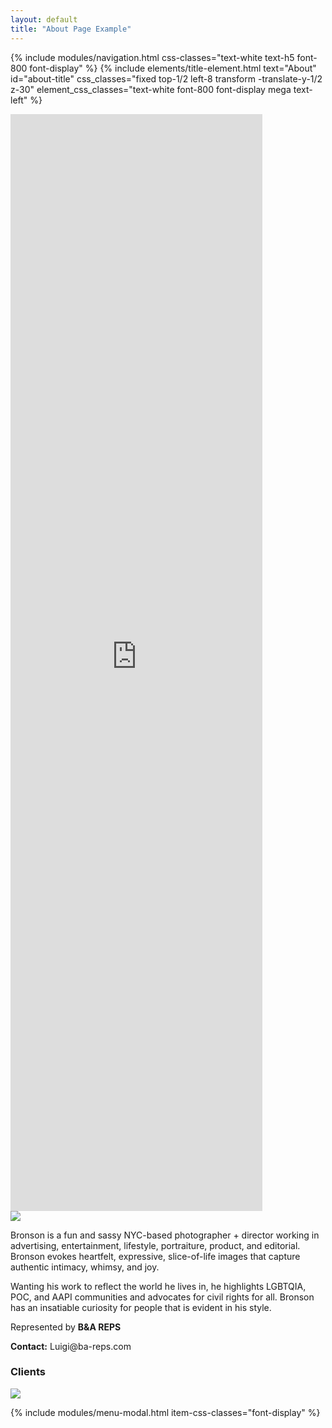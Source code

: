 ```yaml
---
layout: default
title: "About Page Example"
---
```


{% include modules/navigation.html css-classes="text-white text-h5 font-800 font-display" %}
{% include elements/title-element.html 
    text="About"
    id="about-title"
    css_classes="fixed top-1/2 left-8 transform -translate-y-1/2 z-30"
    element_css_classes="text-white font-800 font-display mega text-left" 
%}
<div id="about-video" class="section relative z-40">
    <div class="video-container w-screen h-screen flex flex-row justify-center items-center">
        <iframe width="80%" height="45%" src="https://www.youtube.com/embed/-SLpbbVlw_A?wmode=opaque" title="YouTube video player" frameborder="0" allow="accelerometer; autoplay; clipboard-write; encrypted-media; gyroscope; picture-in-picture" data-mouse-x="-0.05" data-mouse-y="0.025" allowfullscreen></iframe>
    </div>
</div>
<div id="about-information" class="section content-container relative z-20 w-screen mx-auto">
    <div class="about-container grid grid-cols-2 gap-4 h-screen justify-items-center place-items-center">
        <div class="about-image p-4">
            <img src="https://scontent-lcy1-1.xx.fbcdn.net/v/t39.30808-1/304904888_10158391129876286_1914335038852140476_n.jpg?stp=dst-jpg_s480x480&_nc_cat=109&ccb=1-7&_nc_sid=7206a8&_nc_ohc=4TRxgQLVTJwAX_jlTob&_nc_ht=scontent-lcy1-1.xx&oh=00_AfAuS8371EKQmchz2xRhzOev6J-VYeghEgwk78quDmmnSg&oe=6396273C" class="headshot w-full" data-mouse-x="0.1" data-mouse-y="0.2">
        </div>
        <div class="about-description text-white text-h4 p-4">
            <p class="text-h4">Bronson is a fun and sassy NYC-based photographer + director working in advertising, entertainment, lifestyle, portraiture, product, and editorial.  Bronson evokes heartfelt, expressive, slice-of-life images that capture authentic intimacy, whimsy, and joy.</p>
            <p class="text-h4">Wanting his work to reflect the world he lives in, he highlights  LGBTQIA, POC, and AAPI communities and advocates for civil rights for all. Bronson has an insatiable curiosity for people that is evident in his style.</p>
            <p class="text-h4">Represented by <strong>B&A REPS</strong></p>
            <p class="text-h4"><strong>Contact:</strong> Luigi@ba-reps.com</p>
        </div>
    </div>
</div>
<div id="about-clients" class="section content-container relative z-20 w-screen mx-auto mix-blend-lighten">
    <div class="about-clients-container grid grid-cols-1 gap-4 h-screen justify-items-center place-items-center">
        <div class="about-image p-4">
            <h3 class="client-title my-8 text-center text-white font-display">Clients</h3>
            <img src="https://images.squarespace-cdn.com/content/v1/586461096b8f5bbf07dbbd9f/73e7a1a8-27e9-4c8b-993c-4fa2d86e7242/logos_brands+copy.jpg?format=2500w" class="clients w-full" data-mouse-x="-0.01" data-mouse-y="-0.02">
        </div>
    </div>
</div>

{% include modules/menu-modal.html item-css-classes="font-display" %}